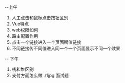 --上午
1. 人工点击和鼠标点击按钮区别
2. Vue特点
3. web权限如何
4. 路由配置作用
5. 点击一个链接进入一个页面赋值链接
6. 不同链接传不同值进入同一个一个页面显示不同一个效果






-- 下午
1. 栈和堆区别
2. 支付方面怎么做
./1jpg  面试题
